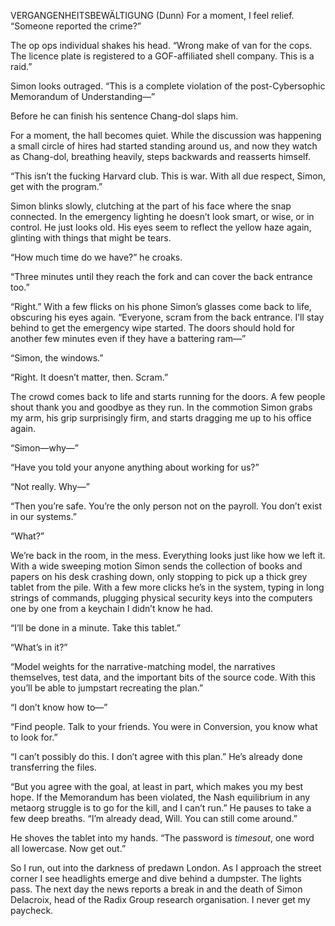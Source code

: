 VERGANGENHEITSBEWÄLTIGUNG (Dunn)
For a moment, I feel relief. “Someone reported the crime?”

The op ops individual shakes his head. “Wrong make of van for the cops. The licence plate is registered to a GOF-affiliated shell company. This is a raid.”

Simon looks outraged. “This is a complete violation of the post-Cybersophic Memorandum of Understanding—” 

Before he can finish his sentence Chang-dol slaps him.

For a moment, the hall becomes quiet. While the discussion was happening a small circle of hires had started standing around us, and now they watch as Chang-dol, breathing heavily, steps backwards and reasserts himself.

“This isn’t the fucking Harvard club. This is war. With all due respect, Simon, get with the program.”

Simon blinks slowly, clutching at the part of his face where the snap connected. In the emergency lighting he doesn’t look smart, or wise, or in control. He just looks old. His eyes seem to reflect the yellow haze again, glinting with things that might be tears.

“How much time do we have?” he croaks.

“Three minutes until they reach the fork and can cover the back entrance too.”

“Right.” With a few flicks on his phone Simon’s glasses come back to life, obscuring his eyes again. “Everyone, scram from the back entrance. I’ll stay behind to get the emergency wipe started. The doors should hold for another few minutes even if they have a battering ram—”

“Simon, the windows.”

“Right. It doesn’t matter, then. Scram.”

The crowd comes back to life and starts running for the doors. A few people shout thank you and goodbye as they run. In the commotion Simon grabs my arm, his grip surprisingly firm, and starts dragging me up to his office again.

“Simon—why—”

“Have you told your anyone anything about working for us?”

“Not really. Why—”

“Then you’re safe. You’re the only person not on the payroll. You don’t exist in our systems.”

“What?”

We’re back in the room, in the mess. Everything looks just like how we left it. With a wide sweeping motion Simon sends the collection of books and papers on his desk crashing down, only stopping to pick up a thick grey tablet from the pile. With a few more clicks he’s in the system, typing in long strings of commands, plugging physical security keys into the computers one by one from a keychain I didn’t know he had.

“I’ll be done in a minute. Take this tablet.”

“What’s in it?”

“Model weights for the narrative-matching model, the narratives themselves, test data, and the important bits of the source code. With this you’ll be able to jumpstart recreating the plan.”

“I don’t know how to—”

“Find people. Talk to your friends. You were in Conversion, you know what to look for.”

“I can’t possibly do this. I don’t agree with this plan.” He’s already done transferring the files.

“But you agree with the goal, at least in part, which makes you my best hope. If the Memorandum has been violated, the Nash equilibrium in any metaorg struggle is to go for the kill, and I can’t run.” He pauses to take a few deep breaths. “I’m already dead, Will. You can still come around.” 

He shoves the tablet into my hands. “The password is *timesout*, one word all lowercase. Now get out.”

So I run, out into the darkness of predawn London. As I approach the street corner I see headlights emerge and dive behind a dumpster. The lights pass. The next day the news reports a break in and the death of Simon Delacroix, head of the Radix Group research organisation. I never get my paycheck.
